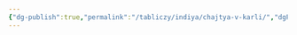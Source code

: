 ```yaml
---
{"dg-publish":true,"permalink":"/tabliczy/indiya/chajtya-v-karli/","dgPassFrontmatter":true}
---
```



